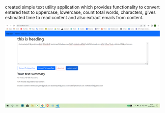 created simple text utility application which provides functionality to convert entered text to uppercase, lowercase, count total words, characters, gives estimated time to read content and also extract emails from content.

![](img/first-app-demo.png)